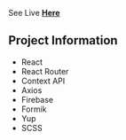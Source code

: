 See Live  **[Here](https://movie-paradise.netlify.app/)**

## Project Information
- React
- React Router
- Context API
- Axios
- Firebase
- Formik 
- Yup 
- SCSS




